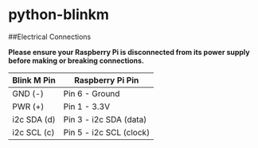 # python-blinkm

##Electrical Connections

**Please ensure your Raspberry Pi is disconnected from its power supply before making or breaking connections.**

|       Blink M Pin     |     Raspberry Pi Pin       |
|-----------------------|----------------------------|
|         GND (-)       |    Pin 6 - Ground          |
|         PWR (+)       |    Pin 1 - 3.3V            |
|       i2c SDA (d)     |    Pin 3 - i2c SDA (data)  |
|       i2c SCL (c)     |    Pin 5 - i2c SCL (clock) |
